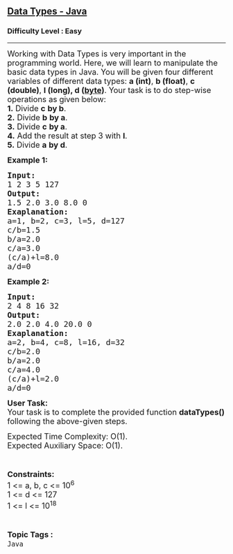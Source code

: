<h2><a href="https://www.geeksforgeeks.org/problems/data-types-java/1?page=1&category=Java&difficulty=Basic,Easy&sortBy=submissions">Data Types - Java</a></h2><h3>Difficulty Level : Easy</h3><hr><div class="problems_problem_content__Xm_eO"><p><span style="font-size: 18px;">Working with Data Types is very important in the programming world. Here, we will learn to manipulate the basic data types in Java. You will be given four different variables of different data types: <strong>a (int)</strong>, <strong>b (float)</strong>, <strong>c (double)</strong>, <strong>l (long)</strong><strong>, d (<a href="https://www.geeksforgeeks.org/data-types-in-java/">byte</a>)</strong>. Your task is to do step-wise operations as given below:<br><strong>1.</strong> Divide <strong>c</strong> <strong>by b</strong>.<br><strong>2.</strong> Divide <strong>b</strong> <strong>by a</strong>.<br><strong>3.</strong> Divide <strong>c</strong> <strong>by a</strong>.<br><strong>4.</strong> Add the result at step 3 with <strong>l</strong>.<br><strong>5.</strong> Divide <strong>a</strong> <strong>by d</strong>.</span></p>
<p><strong><span style="font-size: 18px;">Example 1:</span></strong></p>
<pre><span style="font-size: 18px;"><strong>Input:</strong>
1 2 3 5 127</span>
<span style="font-size: 18px;"><strong>Output:</strong></span>
<span style="font-size: 18px;">1.5 2.0 3.0 8.0 0</span>
<span style="font-size: 18px;"><strong>Exaplanation:</strong></span>
<span style="font-size: 18px;">a=1, b=2, c=3, l=5, d=127
c/b=1.5
b/a=2.0
c/a=3.0
(c/a)+l=8.0
a/d=0</span></pre>
<p><strong><span style="font-size: 18px;">Example 2:</span></strong></p>
<pre><span style="font-size: 18px;"><strong>Input:</strong>
2 4 8 16 32</span>
<span style="font-size: 18px;"><strong>Output:
</strong>2.0 2.0 4.0 20.0 0</span>
<span style="font-size: 18px;"><strong>Exaplanation:</strong></span>
<span style="font-size: 18px;">a=2, b=4, c=8, l=16, d=32
c/b=2.0
b/a=2.0
c/a=4.0
(c/a)+l=2.0
a/d=0</span></pre>
<p><span style="font-size: 18px;"><strong>User Task: </strong><br>Your task is to complete the provided function <strong>dataTypes()</strong> following the above-given steps.</span></p>
<p><span style="font-size: 18px;">Expected Time Complexity: O(1).<br></span><span style="font-size: 18px;">Expected Auxiliary Space: O(1).</span></p>
<p>&nbsp;</p>
<p><span style="font-size: 18px;"><strong>Constraints:</strong><br>1 &lt;= a, b, c &lt;= 10<sup>6</sup></span><br><span style="font-size: 18px;">1 &lt;= d &lt;= 127<br>1 &lt;= l &lt;= 10<sup>18</sup></span></p></div><br><p><span style=font-size:18px><strong>Topic Tags : </strong><br><code>Java</code>&nbsp;